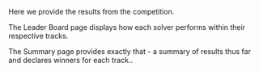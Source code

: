 

Here we provide the results from the competition.

The Leader Board page displays how each solver performs within their respective tracks.

The Summary page provides exactly that - a summary of results thus far and declares winners for each track..
